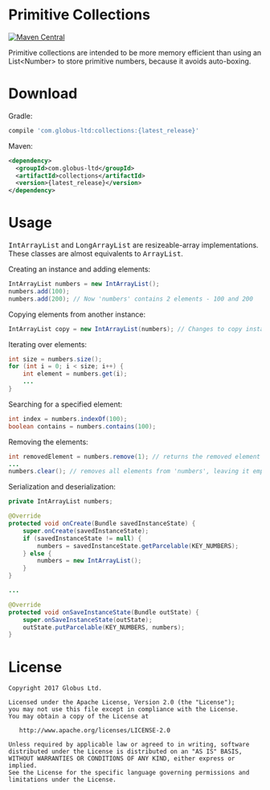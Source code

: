 # Primitive Collections
[![Maven Central](https://maven-badges.herokuapp.com/maven-central/com.globus-ltd/collections/badge.svg)](https://maven-badges.herokuapp.com/maven-central/com.globus-ltd/collections)

Primitive collections are intended to be more memory efficient than using an List&lt;Number&gt; to store primitive numbers, because it avoids auto-boxing.

# Download
Gradle:
```groovy
compile 'com.globus-ltd:collections:{latest_release}'
```
Maven:
```xml
<dependency>
  <groupId>com.globus-ltd</groupId>
  <artifactId>collections</artifactId>
  <version>{latest_release}</version>
</dependency>
```

# Usage
<tt>IntArrayList</tt> and <tt>LongArrayList</tt> are resizeable-array implementations. These classes are almost equivalents to <tt>ArrayList</tt>.

Creating an instance and adding elements:
```java
IntArrayList numbers = new IntArrayList();
numbers.add(100);
numbers.add(200); // Now 'numbers' contains 2 elements - 100 and 200
```

Copying elements from another instance:
```java
IntArrayList copy = new IntArrayList(numbers); // Changes to copy instance does not affect original object
```

Iterating over elements:
```java
int size = numbers.size();
for (int i = 0; i < size; i++) {
    int element = numbers.get(i);
    ...
}
```

Searching for a specified element:
```java
int index = numbers.indexOf(100); 
boolean contains = numbers.contains(100);
```

Removing the elements:
```java
int removedElement = numbers.remove(1); // returns the removed element at index = 1
...
numbers.clear(); // removes all elements from 'numbers', leaving it empty.
```

Serialization and deserialization:
```java
private IntArrayList numbers;

@Override 
protected void onCreate(Bundle savedInstanceState) {
    super.onCreate(savedInstanceState);
    if (savedInstanceState != null) {
        numbers = savedInstanceState.getParcelable(KEY_NUMBERS);
    } else {
        numbers = new IntArrayList();
    }
}

...

@Override 
protected void onSaveInstanceState(Bundle outState) {
    super.onSaveInstanceState(outState);
    outState.putParcelable(KEY_NUMBERS, numbers);
}
```

# License
    Copyright 2017 Globus Ltd.

    Licensed under the Apache License, Version 2.0 (the "License");
    you may not use this file except in compliance with the License.
    You may obtain a copy of the License at

       http://www.apache.org/licenses/LICENSE-2.0

    Unless required by applicable law or agreed to in writing, software
    distributed under the License is distributed on an "AS IS" BASIS,
    WITHOUT WARRANTIES OR CONDITIONS OF ANY KIND, either express or implied.
    See the License for the specific language governing permissions and
    limitations under the License.
